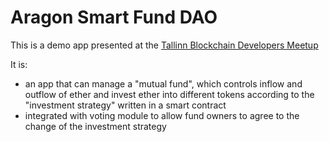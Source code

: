 # Aragon Smart Fund DAO

This is a demo app presented at the [Tallinn Blockchain Developers Meetup](https://www.meetup.com/Tallinn-Blockchain-Developers-Meetup/events/263162330/?_xtd=gatlbWFpbF9jbGlja9oAJGViMmRmNTY3LTIzNTUtNDQ3Ny1iMzA1LWE4NjIzYTRhYTQ0Mw)

It is:

- an app that can manage a "mutual fund", which controls inflow and outflow of ether and invest ether into different tokens according to the "investment strategy" written in a smart contract
- integrated with voting module to allow fund owners to agree to the change of the investment strategy


